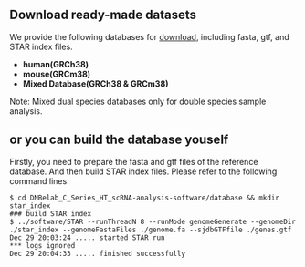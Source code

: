 ## Download ready-made datasets
We provide the following databases for [download](http://ftp.cngb.org/pub/CNSA/data2/CNP0000906/), including fasta, gtf, and STAR index files.
- **human(GRCh38)**
- **mouse(GRCm38)** 
- **Mixed Database(GRCh38 & GRCm38)** 

Note: Mixed dual species databases only for double species sample analysis.

## or you can build the database youself
Firstly, you need to prepare the fasta and gtf files of the reference database. And then build STAR index files. Please refer to the following command lines.
```
$ cd DNBelab_C_Series_HT_scRNA-analysis-software/database && mkdir star_index
### build STAR index 
$ ../software/STAR --runThreadN 8 --runMode genomeGenerate --genomeDir ./star_index --genomeFastaFiles ./genome.fa --sjdbGTFfile ./genes.gtf
Dec 29 20:03:24 ..... started STAR run
*** logs ignored
Dec 29 20:04:33 ..... finished successfully
```
